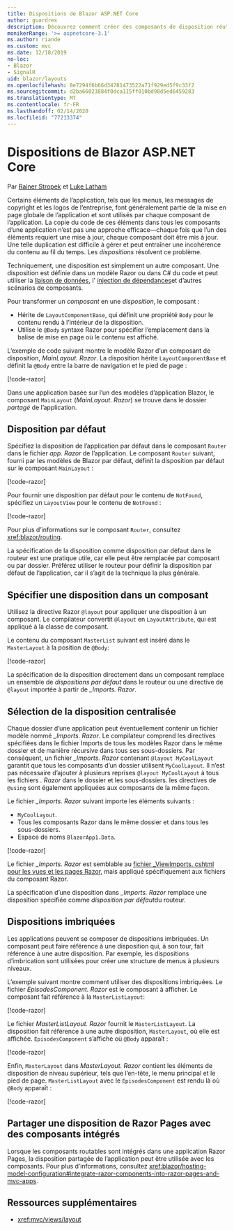 ```yaml
---
title: Dispositions de Blazor ASP.NET Core
author: guardrex
description: Découvrez comment créer des composants de disposition réutilisables pour les applications Blazor.
monikerRange: '>= aspnetcore-3.1'
ms.author: riande
ms.custom: mvc
ms.date: 12/18/2019
no-loc:
- Blazor
- SignalR
uid: blazor/layouts
ms.openlocfilehash: 8e7294f6b66d34781473522a71f929ed5f9c33f2
ms.sourcegitcommit: d2ba66023884f0dca115ff010bd98d5ed6459283
ms.translationtype: MT
ms.contentlocale: fr-FR
ms.lasthandoff: 02/14/2020
ms.locfileid: "77213374"
---
```

# <a name="aspnet-core-opno-locblazor-layouts"></a>Dispositions de Blazor ASP.NET Core

Par [Rainer Stropek](https://www.timecockpit.com) et [Luke Latham](https://github.com/guardrex)

Certains éléments de l’application, tels que les menus, les messages de copyright et les logos de l’entreprise, font généralement partie de la mise en page globale de l’application et sont utilisés par chaque composant de l’application. La copie du code de ces éléments dans tous les composants d’une application n’est pas une approche efficace&mdash;chaque fois que l’un des éléments requiert une mise à jour, chaque composant doit être mis à jour. Une telle duplication est difficile à gérer et peut entraîner une incohérence du contenu au fil du temps. Les *dispositions* résolvent ce problème.

Techniquement, une disposition est simplement un autre composant. Une disposition est définie dans un modèle Razor ou dans C# du code et peut utiliser la [liaison de données](xref:blazor/components#data-binding), l' [injection de dépendances](xref:blazor/dependency-injection)et d’autres scénarios de composants.

Pour transformer un *composant* en une *disposition*, le composant :

* Hérite de `LayoutComponentBase`, qui définit une propriété `Body` pour le contenu rendu à l’intérieur de la disposition.
* Utilise le `@Body` syntaxe Razor pour spécifier l’emplacement dans la balise de mise en page où le contenu est affiché.

L’exemple de code suivant montre le modèle Razor d’un composant de disposition, *MainLayout. Razor*. La disposition hérite `LayoutComponentBase` et définit la `@Body` entre la barre de navigation et le pied de page :

[!code-razor[](layouts/sample_snapshot/3.x/MainLayout.razor?highlight=1,13)]

Dans une application basée sur l’un des modèles d’application Blazor, le composant `MainLayout` (*MainLayout. Razor*) se trouve dans le dossier *partagé* de l’application.

## <a name="default-layout"></a>Disposition par défaut

Spécifiez la disposition de l’application par défaut dans le composant `Router` dans le fichier *app. Razor* de l’application. Le composant `Router` suivant, fourni par les modèles de Blazor par défaut, définit la disposition par défaut sur le composant `MainLayout` :

[!code-razor[](layouts/sample_snapshot/3.x/App1.razor?highlight=3)]

Pour fournir une disposition par défaut pour le contenu de `NotFound`, spécifiez un `LayoutView` pour le contenu de `NotFound` :

[!code-razor[](layouts/sample_snapshot/3.x/App2.razor?highlight=6-9)]

Pour plus d’informations sur le composant `Router`, consultez <xref:blazor/routing>.

La spécification de la disposition comme disposition par défaut dans le routeur est une pratique utile, car elle peut être remplacée par composant ou par dossier. Préférez utiliser le routeur pour définir la disposition par défaut de l’application, car il s’agit de la technique la plus générale.

## <a name="specify-a-layout-in-a-component"></a>Spécifier une disposition dans un composant

Utilisez la directive Razor `@layout` pour appliquer une disposition à un composant. Le compilateur convertit `@layout` en `LayoutAttribute`, qui est appliqué à la classe de composant.

Le contenu du composant `MasterList` suivant est inséré dans le `MasterLayout` à la position de `@Body`:

[!code-razor[](layouts/sample_snapshot/3.x/MasterList.razor?highlight=1)]

La spécification de la disposition directement dans un composant remplace un ensemble de *dispositions par défaut* dans le routeur ou une directive de `@layout` importée à partir de *_Imports. Razor*.

## <a name="centralized-layout-selection"></a>Sélection de la disposition centralisée

Chaque dossier d’une application peut éventuellement contenir un fichier modèle nommé *_Imports. Razor*. Le compilateur comprend les directives spécifiées dans le fichier Imports de tous les modèles Razor dans le même dossier et de manière récursive dans tous ses sous-dossiers. Par conséquent, un fichier *_Imports. Razor* contenant `@layout MyCoolLayout` garantit que tous les composants d’un dossier utilisent `MyCoolLayout`. Il n’est pas nécessaire d’ajouter à plusieurs reprises `@layout MyCoolLayout` à tous les fichiers *. Razor* dans le dossier et les sous-dossiers. les directives de `@using` sont également appliquées aux composants de la même façon.

Le fichier *_Imports. Razor* suivant importe les éléments suivants :

* `MyCoolLayout`.
* Tous les composants Razor dans le même dossier et dans tous les sous-dossiers.
* Espace de noms `BlazorApp1.Data`.
 
[!code-razor[](layouts/sample_snapshot/3.x/_Imports.razor)]

Le fichier *_Imports. Razor* est semblable au [fichier _ViewImports. cshtml pour les vues et les pages Razor,](xref:mvc/views/layout#importing-shared-directives) mais appliqué spécifiquement aux fichiers du composant Razor.

La spécification d’une disposition dans *_Imports. Razor* remplace une disposition spécifiée comme *disposition par défaut*du routeur.

## <a name="nested-layouts"></a>Dispositions imbriquées

Les applications peuvent se composer de dispositions imbriquées. Un composant peut faire référence à une disposition qui, à son tour, fait référence à une autre disposition. Par exemple, les dispositions d’imbrication sont utilisées pour créer une structure de menus à plusieurs niveaux.

L’exemple suivant montre comment utiliser des dispositions imbriquées. Le fichier *EpisodesComponent. Razor* est le composant à afficher. Le composant fait référence à la `MasterListLayout`:

[!code-razor[](layouts/sample_snapshot/3.x/EpisodesComponent.razor?highlight=1)]

Le fichier *MasterListLayout. Razor* fournit le `MasterListLayout`. La disposition fait référence à une autre disposition, `MasterLayout`, où elle est affichée. `EpisodesComponent` s’affiche où `@Body` apparaît :

[!code-razor[](layouts/sample_snapshot/3.x/MasterListLayout.razor?highlight=1,9)]

Enfin, `MasterLayout` dans *MasterLayout. Razor* contient les éléments de disposition de niveau supérieur, tels que l’en-tête, le menu principal et le pied de page. `MasterListLayout` avec le `EpisodesComponent` est rendu là où `@Body` apparaît :

[!code-razor[](layouts/sample_snapshot/3.x/MasterLayout.razor?highlight=6)]

## <a name="share-a-razor-pages-layout-with-integrated-components"></a>Partager une disposition de Razor Pages avec des composants intégrés

Lorsque les composants routables sont intégrés dans une application Razor Pages, la disposition partagée de l’application peut être utilisée avec les composants. Pour plus d’informations, consultez <xref:blazor/hosting-model-configuration#integrate-razor-components-into-razor-pages-and-mvc-apps>.

## <a name="additional-resources"></a>Ressources supplémentaires

* <xref:mvc/views/layout>
